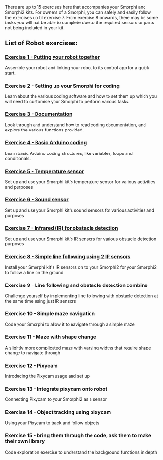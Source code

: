 There are up to 15 exercises here that accompanies your Smorphi and Smorphi2 kits.
For owners of a Smorphi, you can safely and easily follow the exercises up til exercise 7. From exercise 8 onwards, there may be some tasks you will not be able to complete due to the required sensors or parts not being included in your kit. 

## List of Robot exercises:
### [Exercise 1 - Putting your robot together](https://github.com/WefaaRobotics/Smorphi/wiki/Exercise-1)
Assemble your robot and linking your robot to its control app for a quick start.

### [Exercise 2 - Setting up your Smorphi for coding](https://github.com/WefaaRobotics/Smorphi/wiki/Exercise-2)
Learn about the various coding software and how to set them up which you will need to customise your Smorphi to perform various tasks. 

### [Exercise 3 - Documentation](https://github.com/WefaaRobotics/Smorphi/wiki/Exercise-3)
Look through and understand how to read coding documentation, and explore the various functions provided.

### [Exercise 4 - Basic Arduino coding](https://github.com/WefaaRobotics/Smorphi/wiki/Exercise-4)
Learn basic Arduino coding structures, like variables, loops and conditionals.

### [Exercise 5 - Temperature sensor](https://github.com/WefaaRobotics/Smorphi/wiki/Exercise-5) 
Set up and use your Smorphi kit's temperature sensor for various activities and purposes

### [Exercise 6 - Sound sensor](https://github.com/WefaaRobotics/Smorphi/wiki/Exercise-6)
Set up and use your Smorphi kit's sound sensors for various activities and purposes

### [Exercise 7 - Infrared (IR) for obstacle detection](https://github.com/WefaaRobotics/Smorphi/wiki/Exercise-7)
Set up and use your Smorphi kit's IR sensors for various obstacle detection purposes

### [Exercise 8 - Simple line following using 2 IR sensors](https://github.com/WefaaRobotics/Smorphi/wiki/Exercise-8)
Install your Smorphi kit's IR sensors on to your Smorphi2 for your Smorphi2 to follow a line on the ground

### Exercise 9 - Line following and obstacle detection combine
Challenge yourself by implementing line following with obstacle detection at the same time using just IR sensors

### Exercise 10 - Simple maze navigation
Code your Smorphi to allow it to navigate through a simple maze

### Exercise 11 - Maze with shape change
A slightly more complicated maze with varying widths that require shape change to navigate through

### Exercise 12 - Pixycam
Introducing the Pixycam usage and set up

### Exercise 13 - Integrate pixycam onto robot
Connecting Pixycam to your Smorphi2 as a sensor

### Exercise 14 - Object tracking using pixycam 
Using your Pixycam to track and follow objects

### Exercise 15 - bring them through the code, ask them to make their own library
Code exploration exercise to understand the background functions in depth
